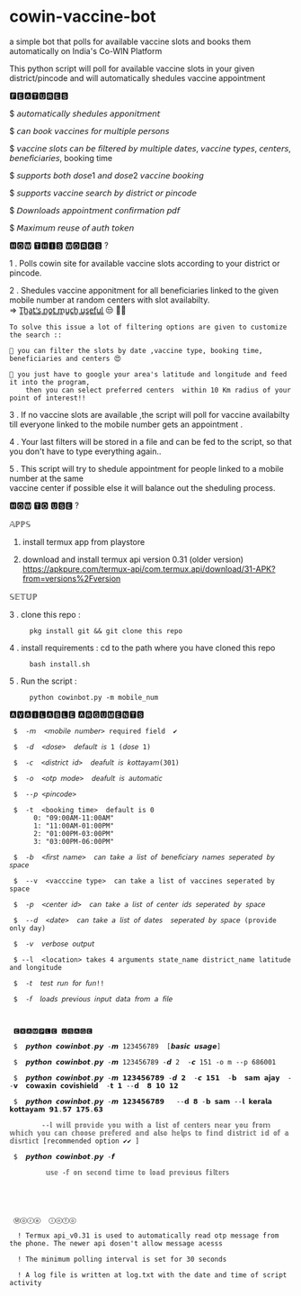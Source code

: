 # cowin-vaccine-bot

a simple bot that polls for available vaccine slots and books them automatically on  India's Co-WIN Platform

This python script will poll for available vaccine slots in your given district/pincode and will automatically shedules vaccine appointment


🅵🅴🅰🆃🆄🆁🅴🆂

$  𝘢𝘶𝘵𝘰𝘮𝘢𝘵𝘪𝘤𝘢𝘭𝘭𝘺 𝘴𝘩𝘦𝘥𝘶𝘭𝘦𝘴 𝘢𝘱𝘱𝘰𝘯𝘪𝘵𝘮𝘦𝘯𝘵

$  𝘤𝘢𝘯 𝘣𝘰𝘰𝘬 𝘷𝘢𝘤𝘤𝘪𝘯𝘦𝘴 𝘧𝘰𝘳 𝘮𝘶𝘭𝘵𝘪𝘱𝘭𝘦 𝘱𝘦𝘳𝘴𝘰𝘯𝘴

$  𝘷𝘢𝘤𝘤𝘪𝘯𝘦 𝘴𝘭𝘰𝘵𝘴 𝘤𝘢𝘯 𝘣𝘦 𝘧𝘪𝘭𝘵𝘦𝘳𝘦𝘥 𝘣𝘺 𝘮𝘶𝘭𝘵𝘪𝘱𝘭𝘦 𝘥𝘢𝘵𝘦𝘴, 𝘷𝘢𝘤𝘤𝘪𝘯𝘦 𝘵𝘺𝘱𝘦𝘴, 𝘤𝘦𝘯𝘵𝘦𝘳𝘴, 𝘣𝘦𝘯𝘦𝘧𝘪𝘤𝘪𝘢𝘳𝘪𝘦𝘴, booking time

$  𝘴𝘶𝘱𝘱𝘰𝘳𝘵𝘴 𝘣𝘰𝘵𝘩 𝘥𝘰𝘴𝘦1 𝘢𝘯𝘥 𝘥𝘰𝘴𝘦2 𝘷𝘢𝘤𝘤𝘪𝘯𝘦 𝘣𝘰𝘰𝘬𝘪𝘯𝘨

$  𝘴𝘶𝘱𝘱𝘰𝘳𝘵𝘴 𝘷𝘢𝘤𝘤𝘪𝘯𝘦 𝘴𝘦𝘢𝘳𝘤𝘩 𝘣𝘺 𝘥𝘪𝘴𝘵𝘳𝘪𝘤𝘵 𝘰𝘳 𝘱𝘪𝘯𝘤𝘰𝘥𝘦

$ 𝘋𝘰𝘸𝘯𝘭𝘰𝘢𝘥𝘴 𝘢𝘱𝘱𝘰𝘪𝘯𝘵𝘮𝘦𝘯𝘵 𝘤𝘰𝘯𝘧𝘪𝘳𝘮𝘢𝘵𝘪𝘰𝘯 𝘱𝘥𝘧

$ 𝘔𝘢𝘹𝘪𝘮𝘶𝘮 𝘳𝘦𝘶𝘴𝘦 𝘰𝘧 𝘢𝘶𝘵𝘩 𝘵𝘰𝘬𝘦𝘯 



🅷🅾🆆  🆃🅷🅸🆂  🆆🅾🆁🅺🆂  ?

1 . Polls cowin site for available vaccine slots according to your district or pincode.

2 . Shedules vaccine apponitment for all beneficiaries linked to the given mobile number at random centers with slot availabilty.  
     => T̳h̳a̳t̳'̳s̳ ̳n̳o̳t̳ ̳m̳u̳c̳h̳ ̳u̳s̳e̳f̳u̳l̳ 😒 🤦‍♂️

    To solve this issue a lot of filtering options are given to customize the search ::
    
    🎀 you can filter the slots by date ,vaccine type, booking time, beneficiaries and centers 😍
    
    🎀 you just have to google your area's latitude and longitude and feed it into the program,
        then you can select preferred centers  within 10 Km radius of your point of interest!!
        
3 . If no vaccine slots are available ,the script will poll for vaccine availabilty till everyone  linked to  the mobile number gets an appointment .

4 . Your last filters will be stored in a file and can be fed to the script, so that you don't have  to type everything again..

5 . This script will try to shedule appointment for people linked to a mobile number at the same    
    vaccine center if possible else it will balance out the sheduling process.
    
    
  
 🅷🅾🆆  🆃🅾  🆄🆂🅴  ?
  
  𝔸ℙℙ𝕊
  
  1. install termux app from playstore 
  
  2. download and install termux api version 0.31 (older version) 
     https://apkpure.com/termux-api/com.termux.api/download/31-APK?from=versions%2Fversion
     
  𝕊𝔼𝕋𝕌ℙ   
  
  3 . clone this repo :  
  
         pkg install git && git clone this repo
         
  4 . install requirements :
         cd to the path where you have cloned this repo
         
         bash install.sh
         
  5 . Run the script :
  
         python cowinbot.py -m mobile_num 
 
 
 
         
  🅰🆅🅰🅸🅻🅰🅱🅻🅴 🅰🆁🅶🆄🅼🅴🅽🆃🆂 
  
     $  -𝘮  <𝘮𝘰𝘣𝘪𝘭𝘦 𝘯𝘶𝘮𝘣𝘦𝘳> required field  ✔
     
     $  -𝘥  <𝘥𝘰𝘴𝘦>  𝘥𝘦𝘧𝘢𝘶𝘭𝘵 𝘪𝘴 1 (𝘥𝘰𝘴𝘦 1)
     
     $  -𝘤  <𝘥𝘪𝘴𝘵𝘳𝘪𝘤𝘵 𝘪𝘥>  𝘥𝘦𝘢𝘧𝘶𝘭𝘵 𝘪𝘴 𝘬𝘰𝘵𝘵𝘢𝘺𝘢𝘮(301)
     
     $  -𝘰  <𝘰𝘵𝘱 𝘮𝘰𝘥𝘦>  𝘥𝘦𝘢𝘧𝘶𝘭𝘵 𝘪𝘴 𝘢𝘶𝘵𝘰𝘮𝘢𝘵𝘪𝘤
     
     $  --𝘱 <𝘱𝘪𝘯𝘤𝘰𝘥𝘦>
     
     $  -𝚝  <𝚋𝚘𝚘𝚔𝚒𝚗𝚐 𝚝𝚒𝚖𝚎>  𝚍𝚎𝚏𝚊𝚞𝚕𝚝 𝚒𝚜 𝟶 
          𝟶: "𝟶𝟿:𝟶𝟶𝙰𝙼-𝟷𝟷:𝟶𝟶𝙰𝙼"
          𝟷: "𝟷𝟷:𝟶𝟶𝙰𝙼-𝟶𝟷:𝟶𝟶𝙿𝙼"
          𝟸: "𝟶𝟷:𝟶𝟶𝙿𝙼-𝟶𝟹:𝟶𝟶𝙿𝙼"
          𝟹: "𝟶𝟹:𝟶𝟶𝙿𝙼-𝟶𝟼:𝟶𝟶𝙿𝙼"
          
     $  -𝘣  <𝘧𝘪𝘳𝘴𝘵 𝘯𝘢𝘮𝘦>  𝘤𝘢𝘯 𝘵𝘢𝘬𝘦 𝘢 𝘭𝘪𝘴𝘵 𝘰𝘧 𝘣𝘦𝘯𝘦𝘧𝘪𝘤𝘪𝘢𝘳𝘺 𝘯𝘢𝘮𝘦𝘴 𝘴𝘦𝘱𝘦𝘳𝘢𝘵𝘦𝘥 𝘣𝘺 𝘴𝘱𝘢𝘤𝘦
          
     $  --v  <vacccine type>  can take a list of vaccines seperated by space
     
     $  -𝘱  <𝘤𝘦𝘯𝘵𝘦𝘳 𝘪𝘥>  𝘤𝘢𝘯 𝘵𝘢𝘬𝘦 𝘢 𝘭𝘪𝘴𝘵 𝘰𝘧 𝘤𝘦𝘯𝘵𝘦𝘳 𝘪𝘥𝘴 𝘴𝘦𝘱𝘦𝘳𝘢𝘵𝘦𝘥 𝘣𝘺 𝘴𝘱𝘢𝘤𝘦
     
     $  --𝘥  <𝘥𝘢𝘵𝘦>  𝘤𝘢𝘯 𝘵𝘢𝘬𝘦 𝘢 𝘭𝘪𝘴𝘵 𝘰𝘧 𝘥𝘢𝘵𝘦𝘴  𝘴𝘦𝘱𝘦𝘳𝘢𝘵𝘦𝘥 𝘣𝘺 𝘴𝘱𝘢𝘤𝘦 (provide only day)
     
     $  -𝘷  𝘷𝘦𝘳𝘣𝘰𝘴𝘦 𝘰𝘶𝘵𝘱𝘶𝘵
     
     $ --𝚕  <𝚕𝚘𝚌𝚊𝚝𝚒𝚘𝚗> 𝚝𝚊𝚔𝚎𝚜 𝟺 𝚊𝚛𝚐𝚞𝚖𝚎𝚗𝚝𝚜 𝚜𝚝𝚊𝚝𝚎_𝚗𝚊𝚖𝚎 𝚍𝚒𝚜𝚝𝚛𝚒𝚌𝚝_𝚗𝚊𝚖𝚎 𝚕𝚊𝚝𝚒𝚝𝚞𝚍𝚎 𝚊𝚗𝚍 𝚕𝚘𝚗𝚐𝚒𝚝𝚞𝚍𝚎
     
     $  -𝘵  𝘵𝘦𝘴𝘵 𝘳𝘶𝘯 𝘧𝘰𝘳 𝘧𝘶𝘯!!
     
     $  -𝘧  𝘭𝘰𝘢𝘥𝘴 𝘱𝘳𝘦𝘷𝘪𝘰𝘶𝘴 𝘪𝘯𝘱𝘶𝘵 𝘥𝘢𝘵𝘢 𝘧𝘳𝘰𝘮 𝘢 𝘧𝘪𝘭𝘦
     
     
     
     🅴🆇🅰🅼🅿🅻🅴 🆄🆂🅰🅶🅴
     
     $  𝙥𝙮𝙩𝙝𝙤𝙣 𝙘𝙤𝙬𝙞𝙣𝙗𝙤𝙩.𝙥𝙮 -𝙢 123456789  [𝙗𝙖𝙨𝙞𝙘 𝙪𝙨𝙖𝙜𝙚]
     
     $  𝙥𝙮𝙩𝙝𝙤𝙣 𝙘𝙤𝙬𝙞𝙣𝙗𝙤𝙩.𝙥𝙮 -𝙢 123456789 -𝙙 2  -𝙘 151 -o m --p 686001
     
     $  𝙥𝙮𝙩𝙝𝙤𝙣 𝙘𝙤𝙬𝙞𝙣𝙗𝙤𝙩.𝙥𝙮 -𝙢 𝟭𝟮𝟯𝟰𝟱𝟲𝟳𝟴𝟵 -𝙙 𝟮  -𝙘 𝟭𝟱𝟭  -𝗯  𝘀𝗮𝗺 𝗮𝗷𝗮𝘆  --𝘃  𝗰𝗼𝘄𝗮𝘅𝗶𝗻 𝗰𝗼𝘃𝗶𝘀𝗵𝗶𝗲𝗹𝗱  -𝘁 𝟭 --𝗱  𝟴 𝟭𝟬 𝟭𝟮
     
     $  𝙥𝙮𝙩𝙝𝙤𝙣 𝙘𝙤𝙬𝙞𝙣𝙗𝙤𝙩.𝙥𝙮 -𝙢 𝟭𝟮𝟯𝟰𝟱𝟲𝟳𝟴𝟵   --𝗱 𝟴 -𝗯 𝘀𝗮𝗺 --𝗹 𝗸𝗲𝗿𝗮𝗹𝗮 𝗸𝗼𝘁𝘁𝗮𝘆𝗮𝗺 𝟵𝟭.𝟱𝟳 𝟭𝟳𝟱.𝟲𝟯
     
            --𝕝 𝕨𝕚𝕝𝕝 𝕡𝕣𝕠𝕧𝕚𝕕𝕖 𝕪𝕠𝕦 𝕨𝕚𝕥𝕙 𝕒 𝕝𝕚𝕤𝕥 𝕠𝕗 𝕔𝕖𝕟𝕥𝕖𝕣𝕤 𝕟𝕖𝕒𝕣 𝕪𝕠𝕦 𝕗𝕣𝕠𝕞 𝕨𝕙𝕚𝕔𝕙 𝕪𝕠𝕦 𝕔𝕒𝕟 𝕔𝕙𝕠𝕠𝕤𝕖 𝕡𝕣𝕖𝕗𝕖𝕣𝕖𝕕 𝕒𝕟𝕕 𝕒𝕝𝕤𝕠 𝕙𝕖𝕝𝕡𝕤 𝕥𝕠 𝕗𝕚𝕟𝕕 𝕕𝕚𝕤𝕥𝕣𝕚𝕔𝕥 𝕚𝕕 𝕠𝕗 𝕒 𝕕𝕚𝕤𝕣𝕥𝕚𝕔𝕥 [recommended option ✔✔ ]
             
     $  𝙥𝙮𝙩𝙝𝙤𝙣 𝙘𝙤𝙬𝙞𝙣𝙗𝙤𝙩.𝙥𝙮 -𝙛
     
             𝕦𝕤𝕖 -𝕗 𝕠𝕟 𝕤𝕖𝕔𝕠𝕟𝕕 𝕥𝕚𝕞𝕖 𝕥𝕠 𝕝𝕠𝕒𝕕 𝕡𝕣𝕖𝕧𝕚𝕠𝕦𝕤 𝕗𝕚𝕝𝕥𝕖𝕣𝕤
     
     
            
 
   
     Ⓜⓞⓡⓔ  ⓘⓝⓕⓞ
   
      ! Termux api_v0.31 is used to automatically read otp message from the phone. The newer api dosen't allow message acesss 
   
      ! The minimum polling interval is set for 30 seconds
   
      ! A log file is written at log.txt with the date and time of script activity
  
    
    
    
         
   


   


